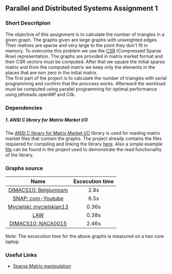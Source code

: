 ## Parallel and Distributed Systems Assignment 1

### Short Descritpion

The objective of this assignment is to calculate the number of triangles in a given graph. The graphs given are large graphs with unweighted edges. Their matixes are sparse and very large to the point they don't fit in memory. To overcome this problem we use the [CSR](https://www.geeksforgeeks.org/sparse-matrix-representations-set-3-csr/?ref=lbp) (Compressed Sparse Row) representation. The graphs are provided in matrix market format and their CSR vectors must be computed. After that we square the initial sparse matrix and from the computed matrix we keep only the elements in the places that are non zero in the initial matrix.
<br/>
The first part of the project is to calculate the number of triangles with serial programming and confirm that the proccess works. Afterward the workload must be computed using parallel programming for optimal performance using pthreads openMP and Cilk.

### Dependencies
##### 1. ANSI C library for Matrix Market I/O

The [ANSI C library for Matrix Market I/O](https://math.nist.gov/MatrixMarket/mmio-c.html) library is used for reading matrix market files that contain the graphs. The project already contains the files requiered for compiling and linking the library [here](TriangleCalculator/libraries). Also a simple example [file](TriangleCalculator/read_matrix.c) can be found in the project used to demonstrate the read functionality of the library.

### Graphs source

|                                    Name                                     | Excecution time |
| :-------------------------------------------------------------------------: | :-------------: |
|    [DIMACS10: Belgiumosm](https://sparse.tamu.edu/DIMACS10/belgium_osm)     |      2.8s       |
|        [SNAP: com-Youtube](https://sparse.tamu.edu/SNAP/com-Youtube)        |      6.5s       |
| [Mycielski: mycielskian13](https://sparse.tamu.edu/Mycielski/mycielskian13) |      0.36s      |
|                [LAW](https://sparse.tamu.edu/LAW/dblp-2010)                 |      0.38s      |
|       [DIMACS10: NACA0015](https://sparse.tamu.edu/DIMACS10/NACA0015)       |      2.46s      |


Note: The excecution time for the above graphs is measured on a two core laptop.

### Useful Links
- [Sparse Matrix manipulation](http://www.mathcs.emory.edu/~cheung/Courses/561/Syllabus/3-C/sparse.html)

